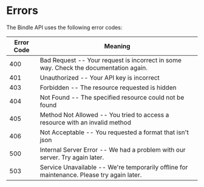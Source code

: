 # Errors

The Bindle API uses the following error codes:


Error Code | Meaning
---------- | -------
400 | Bad Request -- Your request is incorrect in some way. Check the documentation again.
401 | Unauthorized -- Your API key is incorrect
403 | Forbidden -- The resource requested is hidden 
404 | Not Found -- The specified resource could not be found
405 | Method Not Allowed -- You tried to access a resource with an invalid method
406 | Not Acceptable -- You requested a format that isn't json
500 | Internal Server Error -- We had a problem with our server. Try again later.
503 | Service Unavailable -- We're temporarily offline for maintenance. Please try again later.
